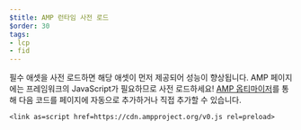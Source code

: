 ```yaml
---
$title: AMP 런타임 사전 로드
$order: 30
tags:
- lcp
- fid
---
```


필수 애셋을 사전 로드하면 해당 애셋이 먼저 제공되어 성능이 향상됩니다. AMP 페이지에는 프레임워크의 JavaScript가 필요하므로 사전 로드하세요! [AMP 옵티마이저](https://amp.dev/documentation/guides-and-tutorials/optimize-and-measure/amp-optimizer-guide/)를 통해 다음 코드를 페이지에 자동으로 추가하거나 직접 추가할 수 있습니다.

```
<link as=script href=https://cdn.ampproject.org/v0.js rel=preload>
```
